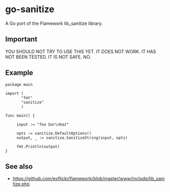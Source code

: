 # go-sanitize

A Go port of the Flamework lib_sanitize library.

## Important

YOU SHOULD NOT TRY TO USE THIS YET. IT DOES NOT WORK. IT HAS NOT BEEN TESTED. IT IS NOT SAFE. NO.

## Example

```
package main

import (
       "fmt"
       "sanitize"
       )

func main() {

     input := "foo bar\nbaz"
     
     opts := sanitize.DefaultOptions()
     output, _ := sanitize.SanitizeString(input, opts)

     fmt.Println(output)
}
```     

## See also

* https://github.com/exflickr/flamework/blob/master/www/include/lib_sanitize.php
